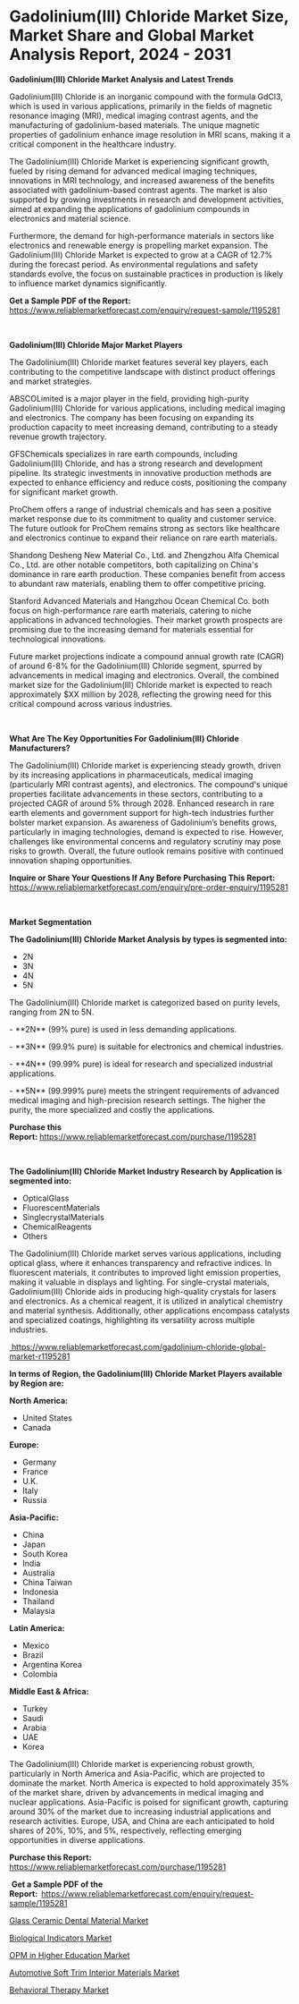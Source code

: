 <p><h1>Gadolinium(III) Chloride Market Size, Market Share and Global Market Analysis Report, 2024 - 2031</h1></p><p><strong>Gadolinium(III) Chloride Market Analysis and Latest Trends</strong></p>
<p><p>Gadolinium(III) Chloride is an inorganic compound with the formula GdCl3, which is used in various applications, primarily in the fields of magnetic resonance imaging (MRI), medical imaging contrast agents, and the manufacturing of gadolinium-based materials. The unique magnetic properties of gadolinium enhance image resolution in MRI scans, making it a critical component in the healthcare industry.</p><p>The Gadolinium(III) Chloride Market is experiencing significant growth, fueled by rising demand for advanced medical imaging techniques, innovations in MRI technology, and increased awareness of the benefits associated with gadolinium-based contrast agents. The market is also supported by growing investments in research and development activities, aimed at expanding the applications of gadolinium compounds in electronics and material science. </p><p>Furthermore, the demand for high-performance materials in sectors like electronics and renewable energy is propelling market expansion. The Gadolinium(III) Chloride Market is expected to grow at a CAGR of 12.7% during the forecast period. As environmental regulations and safety standards evolve, the focus on sustainable practices in production is likely to influence market dynamics significantly.</p></p>
<p><strong>Get a Sample PDF of the Report:&nbsp;</strong> <a href="https://www.reliablemarketforecast.com/enquiry/request-sample/1195281?utm_campaign=1743&utm_medium=2&utm_source=Github&utm_content=ia&utm_term=06122024&utm_id=gadoliniumiii-chloride">https://www.reliablemarketforecast.com/enquiry/request-sample/1195281</a></p>
<p>&nbsp;</p>
<p><strong>Gadolinium(III) Chloride Major Market Players</strong></p>
<p><p>The Gadolinium(III) Chloride market features several key players, each contributing to the competitive landscape with distinct product offerings and market strategies.</p><p>ABSCOLimited is a major player in the field, providing high-purity Gadolinium(III) Chloride for various applications, including medical imaging and electronics. The company has been focusing on expanding its production capacity to meet increasing demand, contributing to a steady revenue growth trajectory.</p><p>GFSChemicals specializes in rare earth compounds, including Gadolinium(III) Chloride, and has a strong research and development pipeline. Its strategic investments in innovative production methods are expected to enhance efficiency and reduce costs, positioning the company for significant market growth.</p><p>ProChem offers a range of industrial chemicals and has seen a positive market response due to its commitment to quality and customer service. The future outlook for ProChem remains strong as sectors like healthcare and electronics continue to expand their reliance on rare earth materials.</p><p>Shandong Desheng New Material Co., Ltd. and Zhengzhou Alfa Chemical Co., Ltd. are other notable competitors, both capitalizing on China's dominance in rare earth production. These companies benefit from access to abundant raw materials, enabling them to offer competitive pricing.</p><p>Stanford Advanced Materials and Hangzhou Ocean Chemical Co. both focus on high-performance rare earth materials, catering to niche applications in advanced technologies. Their market growth prospects are promising due to the increasing demand for materials essential for technological innovations.</p><p>Future market projections indicate a compound annual growth rate (CAGR) of around 6-8% for the Gadolinium(III) Chloride segment, spurred by advancements in medical imaging and electronics. Overall, the combined market size for the Gadolinium(III) Chloride market is expected to reach approximately $XX million by 2028, reflecting the growing need for this critical compound across various industries.</p></p>
<p>&nbsp;</p>
<p><strong>What Are The Key Opportunities For Gadolinium(III) Chloride Manufacturers?</strong></p>
<p><p>The Gadolinium(III) Chloride market is experiencing steady growth, driven by its increasing applications in pharmaceuticals, medical imaging (particularly MRI contrast agents), and electronics. The compound's unique properties facilitate advancements in these sectors, contributing to a projected CAGR of around 5% through 2028. Enhanced research in rare earth elements and government support for high-tech industries further bolster market expansion. As awareness of Gadolinium’s benefits grows, particularly in imaging technologies, demand is expected to rise. However, challenges like environmental concerns and regulatory scrutiny may pose risks to growth. Overall, the future outlook remains positive with continued innovation shaping opportunities.</p></p>
<p><strong>Inquire or Share Your Questions If Any Before Purchasing This Report:</strong> <a href="https://www.reliablemarketforecast.com/enquiry/pre-order-enquiry/1195281?utm_campaign=1743&utm_medium=2&utm_source=Github&utm_content=ia&utm_term=06122024&utm_id=gadoliniumiii-chloride">https://www.reliablemarketforecast.com/enquiry/pre-order-enquiry/1195281</a></p>
<p>&nbsp;</p>
<p><strong>Market Segmentation</strong></p>
<p><strong>The Gadolinium(III) Chloride Market Analysis by types is segmented into:</strong></p>
<p><ul><li>2N</li><li>3N</li><li>4N</li><li>5N</li></ul></p>
<p><p>The Gadolinium(III) Chloride market is categorized based on purity levels, ranging from 2N to 5N. </p><p>- **2N** (99% pure) is used in less demanding applications. </p><p>- **3N** (99.9% pure) is suitable for electronics and chemical industries. </p><p>- **4N** (99.99% pure) is ideal for research and specialized industrial applications. </p><p>- **5N** (99.999% pure) meets the stringent requirements of advanced medical imaging and high-precision research settings. The higher the purity, the more specialized and costly the applications.</p></p>
<p><strong>Purchase this Report:&nbsp;</strong><a href="https://www.reliablemarketforecast.com/purchase/1195281?utm_campaign=1743&utm_medium=2&utm_source=Github&utm_content=ia&utm_term=06122024&utm_id=gadoliniumiii-chloride">https://www.reliablemarketforecast.com/purchase/1195281</a></p>
<p>&nbsp;</p>
<p><strong>The Gadolinium(III) Chloride Market Industry Research by Application is segmented into:</strong></p>
<p><ul><li>OpticalGlass</li><li>FluorescentMaterials</li><li>SinglecrystalMaterials</li><li>ChemicalReagents</li><li>Others</li></ul></p>
<p><p>The Gadolinium(III) Chloride market serves various applications, including optical glass, where it enhances transparency and refractive indices. In fluorescent materials, it contributes to improved light emission properties, making it valuable in displays and lighting. For single-crystal materials, Gadolinium(III) Chloride aids in producing high-quality crystals for lasers and electronics. As a chemical reagent, it is utilized in analytical chemistry and material synthesis. Additionally, other applications encompass catalysts and specialized coatings, highlighting its versatility across multiple industries.</p></p>
<p><a href="https://www.reliablemarketforecast.com/gadolinium-chloride-global-market-r1195281?utm_campaign=1743&utm_medium=2&utm_source=Github&utm_content=ia&utm_term=06122024&utm_id=gadoliniumiii-chloride">&nbsp;https://www.reliablemarketforecast.com/gadolinium-chloride-global-market-r1195281</a></p>
<p><strong>In terms of Region, the Gadolinium(III) Chloride Market Players available by Region are:</strong></p>
<p>
    <p> <strong> North America: </strong>
        <ul>
            <li>United States</li>
            <li>Canada</li>
        </ul>
        </p> 
    <p> <strong> Europe: </strong>
        <ul>
            <li>Germany</li>
            <li>France</li>
            <li>U.K.</li>
            <li>Italy</li>
            <li>Russia</li>
        </ul>
        </p> 
    <p> <strong> Asia-Pacific: </strong>
        <ul>
            <li>China</li>
            <li>Japan</li>
            <li>South Korea</li>
            <li>India</li>
            <li>Australia</li>
            <li>China Taiwan</li>
            <li>Indonesia</li>
            <li>Thailand</li>
            <li>Malaysia</li>
        </ul>
        </p> 
    <p> <strong> Latin America: </strong>
        <ul>
            <li>Mexico</li>
            <li>Brazil</li>
            <li>Argentina Korea</li>
            <li>Colombia</li>
        </ul>
        </p> 
    <p> <strong> Middle East & Africa: </strong>
        <ul>
            <li>Turkey</li>
            <li>Saudi</li>
            <li>Arabia</li>
            <li>UAE</li>
            <li>Korea</li>
        </ul>
    </p>
    </p>
<p><p>The Gadolinium(III) Chloride market is experiencing robust growth, particularly in North America and Asia-Pacific, which are projected to dominate the market. North America is expected to hold approximately 35% of the market share, driven by advancements in medical imaging and nuclear applications. Asia-Pacific is poised for significant growth, capturing around 30% of the market due to increasing industrial applications and research activities. Europe, USA, and China are each anticipated to hold shares of 20%, 10%, and 5%, respectively, reflecting emerging opportunities in diverse applications.</p></p>
<p><strong>Purchase this Report: </strong><a href="https://www.reliablemarketforecast.com/purchase/1195281?utm_campaign=1743&utm_medium=2&utm_source=Github&utm_content=ia&utm_term=06122024&utm_id=gadoliniumiii-chloride">https://www.reliablemarketforecast.com/purchase/1195281</a></p>
<p>&nbsp;<strong>Get a Sample PDF of the Report:&nbsp;&nbsp;</strong><a href="https://www.reliablemarketforecast.com/enquiry/request-sample/1195281?utm_campaign=1743&utm_medium=2&utm_source=Github&utm_content=ia&utm_term=06122024&utm_id=gadoliniumiii-chloride">https://www.reliablemarketforecast.com/enquiry/request-sample/1195281</a></p>
<p><strong></strong></p>
<p><p><a href="https://issuu.com/reportprime-2/docs/glass-ceramic-dental-material-market-size-2030.ppt?utm_campaign=1743&utm_medium=2&utm_source=Github&utm_content=ia&utm_term=06122024&utm_id=gadoliniumiii-chloride">Glass Ceramic Dental Material Market</a></p><p><a href="https://www.linkedin.com/pulse/biological-indicators-market-emerging-trends-future-prospects-tibwf?utm_campaign=1743&utm_medium=2&utm_source=Github&utm_content=ia&utm_term=06122024&utm_id=gadoliniumiii-chloride">Biological Indicators Market</a></p><p><a href="https://issuu.com/reportprime-2/docs/opm-in-higher-education-market-size-2030.pptx?utm_campaign=1743&utm_medium=2&utm_source=Github&utm_content=ia&utm_term=06122024&utm_id=gadoliniumiii-chloride">OPM in Higher Education Market</a></p><p><a href="https://www.linkedin.com/pulse/the-hashub-gdiff?utm_campaign=1743&utm_medium=2&utm_source=Github&utm_content=ia&utm_term=06122024&utm_id=gadoliniumiii-chloride">Automotive Soft Trim Interior Materials Market</a></p><p><a href="https://www.linkedin.com/pulse/market-study-global-behavioral-therapy-2024-2031-size-revenue-sbbvc?utm_campaign=1743&utm_medium=2&utm_source=Github&utm_content=ia&utm_term=06122024&utm_id=gadoliniumiii-chloride">Behavioral Therapy Market</a></p></p>
